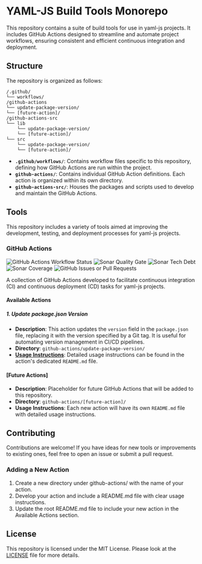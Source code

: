 # YAML-JS Build Tools Monorepo

This repository contains a suite of build tools for use in yaml-js projects. It includes GitHub Actions designed to streamline and automate project workflows, ensuring consistent and efficient continuous integration and deployment.

## Structure

The repository is organized as follows:

```
/.github/
└── workflows/
/github-actions
└── update-package-version/
└── [future-action]/
/github-actions-src
└── lib
    └── update-package-version/
    └── [future-action]/
└── src
    └── update-package-version/
    └── [future-action]/
```

- **`.github/workflows/`**: Contains workflow files specific to this repository, defining how GitHub Actions are run within the project.
- **`github-actions/`**: Contains individual GitHub Action definitions. Each action is organized within its own directory.
- **`github-actions-src/`**: Houses the packages and scripts used to develop and maintain the GitHub Actions.

## Tools

This repository includes a variety of tools aimed at improving the development, testing, and deployment processes for yaml-js projects.

### GitHub Actions

![GitHub Actions Workflow Status](https://img.shields.io/github/actions/workflow/status/yaml-js/build/build.yml)
![Sonar Quality Gate](https://img.shields.io/sonar/quality_gate/org.yaml-js.build-toolkit?server=https%3A%2F%2Fsonarcloud.io)
![Sonar Tech Debt](https://img.shields.io/sonar/tech_debt/org.yaml-js.build-toolkit?server=https%3A%2F%2Fsonarcloud.io)
![Sonar Coverage](https://img.shields.io/sonar/coverage/org.yaml-js.build-toolkit?server=https%3A%2F%2Fsonarcloud.io)
![GitHub Issues or Pull Requests](https://img.shields.io/github/issues/yaml-js/build)

A collection of GitHub Actions developed to facilitate continuous integration (CI) and continuous deployment (CD) tasks for yaml-js projects.

#### Available Actions

##### 1. Update package.json Version

- **Description**: This action updates the `version` field in the `package.json` file, replacing it with the version specified by a Git tag. It is useful for automating version management in CI/CD pipelines.
- **Directory**: `github-actions/update-package-version/`
- **[Usage Instructions](github-actions/update-package-version/README.md)**: Detailed usage instructions can be found in the action's dedicated `README.md` file.

#### [Future Actions]

- **Description**: Placeholder for future GitHub Actions that will be added to this repository.
- **Directory**: `github-actions/[future-action]/`
- **Usage Instructions**: Each new action will have its own `README.md` file with detailed usage instructions.

## Contributing

Contributions are welcome! If you have ideas for new tools or improvements to existing ones, feel free to open an issue or submit a pull request.

### Adding a New Action

1. Create a new directory under github-actions/ with the name of your action.
2. Develop your action and include a README.md file with clear usage instructions.
3. Update the root README.md file to include your new action in the Available Actions section.

## License

This repository is licensed under the MIT License. Please look at the [LICENSE](./LICENSE) file for more details.


